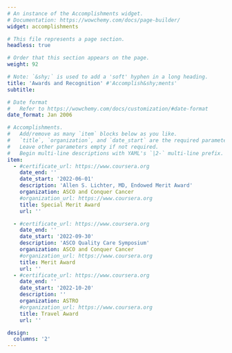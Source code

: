 ```yaml
---
# An instance of the Accomplishments widget.
# Documentation: https://wowchemy.com/docs/page-builder/
widget: accomplishments

# This file represents a page section.
headless: true

# Order that this section appears on the page.
weight: 92

# Note: `&shy;` is used to add a 'soft' hyphen in a long heading.
title: 'Awards and Recognition' #'Accomplish&shy;ments'
subtitle:

# Date format
#   Refer to https://wowchemy.com/docs/customization/#date-format
date_format: Jan 2006

# Accomplishments.
#   Add/remove as many `item` blocks below as you like.
#   `title`, `organization`, and `date_start` are the required parameters.
#   Leave other parameters empty if not required.
#   Begin multi-line descriptions with YAML's `|2-` multi-line prefix.
item:
  - #certificate_url: https://www.coursera.org
    date_end: ''
    date_start: '2022-06-01'
    description: 'Allen S. Lichter, MD, Endowed Merit Award'
    organization: ASCO and Conquer Cancer
    #organization_url: https://www.coursera.org
    title: Special Merit Award
    url: ''

  - #certificate_url: https://www.coursera.org
    date_end: ''
    date_start: '2022-09-30'
    description: 'ASCO Quality Care Symposium'
    organization: ASCO and Conquer Cancer
    #organization_url: https://www.coursera.org
    title: Merit Award
    url: ''
  - #certificate_url: https://www.coursera.org
    date_end: ''
    date_start: '2022-10-20'
    description: ''
    organization: ASTRO
    #organization_url: https://www.coursera.org
    title: Travel Award
    url: ''

design:
  columns: '2'
---
```

